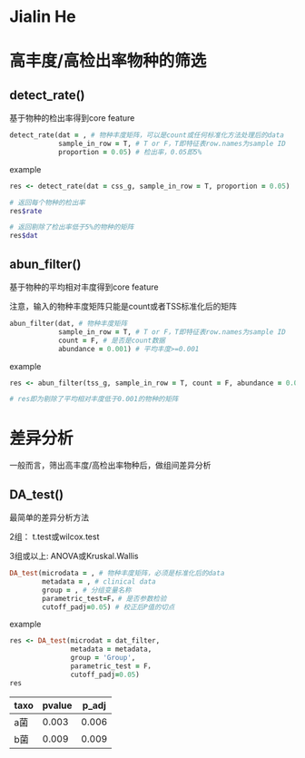 # Jialin He

# 高丰度/高检出率物种的筛选

## detect_rate()

基于物种的检出率得到core feature

```ruby
detect_rate(dat = , # 物种丰度矩阵，可以是count或任何标准化方法处理后的data
            sample_in_row = T, # T or F，T即特征表row.names为sample ID
            proportion = 0.05) # 检出率，0.05即5%
```

example

```ruby
res <- detect_rate(dat = css_g, sample_in_row = T, proportion = 0.05)

# 返回每个物种的检出率
res$rate

# 返回剔除了检出率低于5%的物种的矩阵
res$dat

```

## abun_filter()

基于物种的平均相对丰度得到core feature

注意，输入的物种丰度矩阵只能是count或者TSS标准化后的矩阵

```ruby
abun_filter(dat, # 物种丰度矩阵
            sample_in_row = T, # T or F，T即特征表row.names为sample ID
            count = F, # 是否是count数据
            abundance = 0.001) # 平均丰度>=0.001
```

example

```ruby
res <- abun_filter(tss_g, sample_in_row = T, count = F, abundance = 0.001)

# res即为剔除了平均相对丰度低于0.001的物种的矩阵

```

# 差异分析

一般而言，筛出高丰度/高检出率物种后，做组间差异分析

## DA_test()

最简单的差异分析方法

2组： t.test或wilcox.test

3组或以上: ANOVA或Kruskal.Wallis

```ruby
DA_test(microdata = , # 物种丰度矩阵，必须是标准化后的data
        metadata = , # clinical data
        group = , # 分组变量名称
        parametric_test=F，# 是否参数检验
        cutoff_padj=0.05) # 校正后P值的切点
```

example

```ruby
res <- DA_test(microdat = dat_filter,
               metadata = metadata,
               group = 'Group',
               parametric_test = F，
               cutoff_padj=0.05)
res
```
|taxo|pvalue|p_adj|
|---|---|---|
|a菌|0.003|0.006|
|b菌|0.009|0.009|







